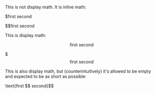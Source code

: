 This is not display math. It is inline math:

$$\text{first $$ second}$

$$$\text{first $$ second}$

This is display math:

$$\text{first $$ second}$$

$$$\text{first $$ second}$$

This is also display math, but (counterintuitively) it's allowed to be empty
and expected to be as short as possible:

$$$$\text{first $$ second}$$
